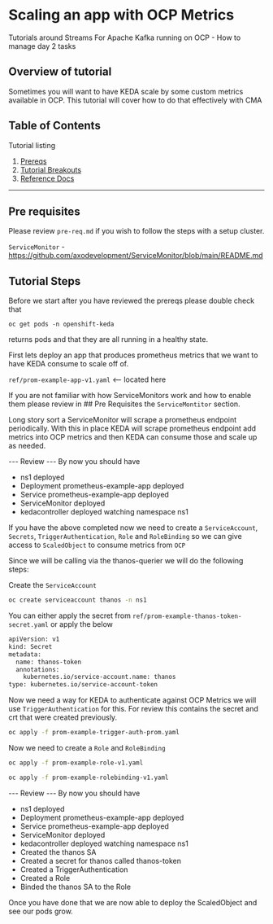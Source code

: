 # Scaling an app with OCP Metrics 

Tutorials around Streams For Apache Kafka running on OCP - How to manage day 2 tasks

## Overview of tutorial

Sometimes you will want to have KEDA scale by some custom metrics available in OCP.  This tutorial will cover how to do that effectively with CMA

## Table of Contents

Tutorial listing

1. [Prereqs](#pre-requisites)
2. [Tutorial Breakouts](#tutorial-steps)
3. [Reference Docs](#reference-documents)

---

## Pre requisites

Please review `pre-req.md` if you wish to follow the steps with a setup cluster.

`ServiceMonitor` - https://github.com/axodevelopment/ServiceMonitor/blob/main/README.md

## Tutorial Steps

Before we start after you have reviewed the prereqs please double check that

`oc get pods -n openshift-keda`

returns pods and that they are all running in a healthy state.

First lets deploy an app that produces prometheus metrics that we want to have KEDA consume to scale off of.

`ref/prom-example-app-v1.yaml` <-- located here

If you are not familiar with how ServiceMonitors work and how to enable them please review in ## Pre Requisites the `ServiceMontitor` section.

Long story sort a ServiceMonitor will scrape a prometheus endpoint periodically.  With this in place KEDA will scrape prometheus endpoint add metrics into OCP metrics and then KEDA can consume those and scale up as needed.

--- Review ---
By now you should have 

- ns1 deployed
- Deployment prometheus-example-app deployed
- Service prometheus-example-app deployed
- ServiceMonitor deployed
- kedacontroller deployed watching namespace ns1


If you have the above completed now we need to create a `ServiceAccount`, `Secrets`, `TriggerAuthentication`, `Role` and `RoleBinding` so we can give access to `ScaledObject` to consume metrics from `OCP`

Since we will be calling via the thanos-querier we will do the following steps:

Create the `ServiceAccount`

```bash
oc create serviceaccount thanos -n ns1
```

You can either apply the secret from `ref/prom-example-thanos-token-secret.yaml` or apply the below

```bash
apiVersion: v1
kind: Secret
metadata:
  name: thanos-token
  annotations:
    kubernetes.io/service-account.name: thanos
type: kubernetes.io/service-account-token
```

Now we need a way for KEDA to authenticate against OCP Metrics we will use `TriggerAuthentication` for this.
For review this contains the secret and crt that were created previously.

```bash
oc apply -f prom-example-trigger-auth-prom.yaml
```

Now we need to create a `Role` and `RoleBinding`

```bash
oc apply -f prom-example-role-v1.yaml
```

```bash
oc apply -f prom-example-rolebinding-v1.yaml
```

--- Review ---
By now you should have 

- ns1 deployed
- Deployment prometheus-example-app deployed
- Service prometheus-example-app deployed
- ServiceMonitor deployed
- kedacontroller deployed watching namespace ns1
- Created the thanos SA
- Created a secret for thanos called thanos-token
- Created a TriggerAuthentication
- Created a Role
- Binded the thanos SA to the Role


Once you have done that we are now able to deploy the ScaledObject and see our pods grow.

